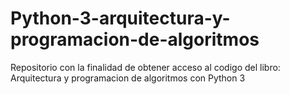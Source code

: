 # Python-3-arquitectura-y-programacion-de-algoritmos
Repositorio con la finalidad de obtener acceso al codigo del libro: Arquitectura y programacion de algoritmos con Python 3
